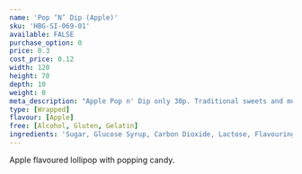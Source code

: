 ```yaml
---
name: 'Pop ‘N’ Dip (Apple)'
sku: 'HBG-SI-069-01'
available: FALSE
purchase_option: 0
price: 0.3
cost_price: 0.12
width: 120
height: 70
depth: 10
weight: 0
meta_description: "Apple Pop n' Dip only 30p. Traditional sweets and more at Humbugs Confectionery Store. Specialists in satisfying your sweet tooth!"
type: [Wrapped]
flavour: [Apple]
free: [Alcohol, Gluten, Gelatin]
ingredients: 'Sugar, Glucose Syrup, Carbon Dioxide, Lactose, Flavouring, Colours: E192, E102, E133, E129, E102'
---
```

Apple flavoured lollipop with popping candy.